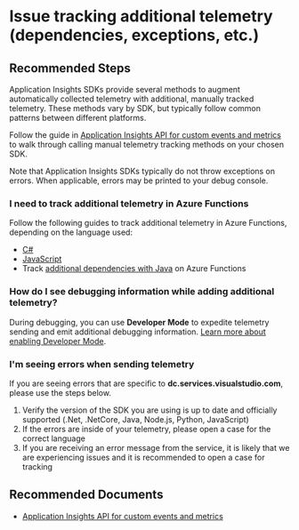 <properties 
    pageTitle="Issue tracking additional telemetry (dependencies, exceptions, etc.)"
    description="General troubleshooting guide for custom instrumentation"
    service="microsoft.insights"
    resource="components"
    authors="osvaldorosado"
    ms.author="osrosado"
    articleId="insights-customtrack"
    displayOrder="97"
    selfHelpType="generic"
    cloudEnvironments="public, Fairfax, usnat, ussec"
    productPesIds="15693" 
    supportTopicIds="32729612"
 	ownershipId="AzureMonitoring_ApplicationInsights"
/>

# Issue tracking additional telemetry (dependencies, exceptions, etc.)

## **Recommended Steps**

Application Insights SDKs provide several methods to augment automatically collected telemetry with additional, manually tracked telemetry. These methods vary by SDK, but typically follow common patterns between different platforms.

Follow the guide in [Application Insights API for custom events and metrics](https://docs.microsoft.com/azure/azure-monitor/app/api-custom-events-metrics) to walk through calling manual telemetry tracking methods on your chosen SDK.

Note that Application Insights SDKs typically do not throw exceptions on errors. When applicable, errors may be printed to your debug console.

### **I need to track additional telemetry in Azure Functions**

Follow the following guides to track additional telemetry in Azure Functions, depending on the language used:

* [C#](https://docs.microsoft.com/azure/azure-functions/functions-monitoring?tabs=cmd#log-custom-telemetry-in-c-functions)
* [JavaScript](https://docs.microsoft.com/azure/azure-functions/functions-monitoring?tabs=cmd#log-custom-telemetry-in-javascript-functions)
* Track [additional dependencies with Java](https://docs.microsoft.com/azure/azure-monitor/app/monitor-functions) on Azure Functions

### **How do I see debugging information while adding additional telemetry?**

During debugging, you can use **Developer Mode** to expedite telemetry sending and emit additional debugging information. [Learn more about enabling Developer Mode](https://docs.microsoft.com/azure/azure-monitor/app/api-custom-events-metrics#debug).

### **I'm seeing errors when sending telemetry**
If you are seeing errors that are specific to **dc.services.visualstudio.com**, please use the steps below.

1. Verify the version of the SDK you are using is up to date and officially supported (.Net, .NetCore, Java, Node.js, Python, JavaScript)
2. If the errors are inside of your telemetry, please open a case for the correct language
3. If you are receiving an error message from the service, it is likely that we are experiencing issues and it is recommended to open a case for tracking

## **Recommended Documents**

* [Application Insights API for custom events and metrics](https://docs.microsoft.com/azure/azure-monitor/app/api-custom-events-metrics)
